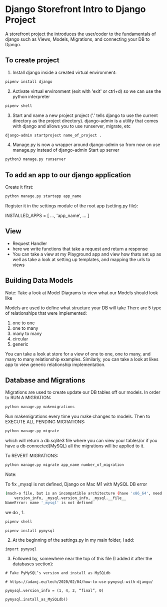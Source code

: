 # Django Storefront Intro to Django Project
A storefront project the introduces the user/coder to the fundamentals of django
such as Views, Models, Migrations, and connecting your DB to Django.

## To create project 
1. Install django inside a created virtual environment:
```bash
pipenv install django
``` 

2. Activate virtual environment (exit with 'exit' or ctrl+d) so we can use the python interpreter 
```bash
pipenv shell
``` 
3. Start and name a new project project ('.' tells django to use the current directory as the project directory). django-admin is a utility that comes with django and allows you to use runserver, migrate, etc
```bash
django-admin startproject name_of_project .
``` 

4. Manage.py is now a wrapper around django-admin so from now on use manage.py instead of django-admin Start up server 
```bash
python3 manage.py runserver
``` 

## To add an app to our django application
Create it first:

```bash
python manage.py startapp app_name
``` 

Register it in the settings module of the root app (setting.py file):

INSTALLED_APPS = [
    ...,
    'app_name',
    ...
]

## View
- Request Handler
- here we write functions that take a request and return a response
- You can take a view at my Playground app and view how thats set up as well as take a look at setting up templates, and mapping the urls to views 

## Building Data Models
Note: Take a look at Model Diagrams to view what our Models should look like 

Models are used to define what structure your DB will take 
There are 5 type of relationships that were implemented:

1. one to one
2. one to many
3. many to many 
4. circular 
5. generic 

You can take a look at store for a view of one to one, one to many, and many to many relationship examples.
Similarly, you can take a look at likes app to view generic relationship implementation. 

## Database and Migrations

Migrations are used to create update our DB tables off our models. In order to RUN A MIGRATION:

```bash
python manage.py makemigrations
``` 

Run makemigrations every time you make changes to models.
Then to EXECUTE ALL PENDING MIGRATIONS:

```bash
python manage.py migrate
``` 

which will return a db.sqlite3 file where you can view your tables/or if you have a db connected(MySQL) all the migrations 
will be applied to it. 

To REVERT MIGRATIONS:
```bash
python manage.py migrate app_name number_of_migration
``` 

Note:

To fix _mysql is not defined, Django on Mac M1 with MySQL DB error

```bash
(mach-o file, but is an incompatible architecture (have 'x86_64', need 'arm64'))
    version_info, _mysql.version_info, _mysql.__file__
NameError: name '_mysql' is not defined
``` 

we do , 
1. 
```bash
pipenv shell

pipenv install pymysql
``` 
2. At the beginning of the settings.py in my main folder, I add:
``` 
import pymysql
``` 

3. Followed by, somewhere near the top of this file (I added it after the databases section):
``` 
# Fake PyMySQL’s version and install as MySQLdb

# https://adamj.eu/tech/2020/02/04/how-to-use-pymysql-with-django/

pymysql.version_info = (1, 4, 2, “final”, 0)

pymysql.install_as_MySQLdb()
``` 
